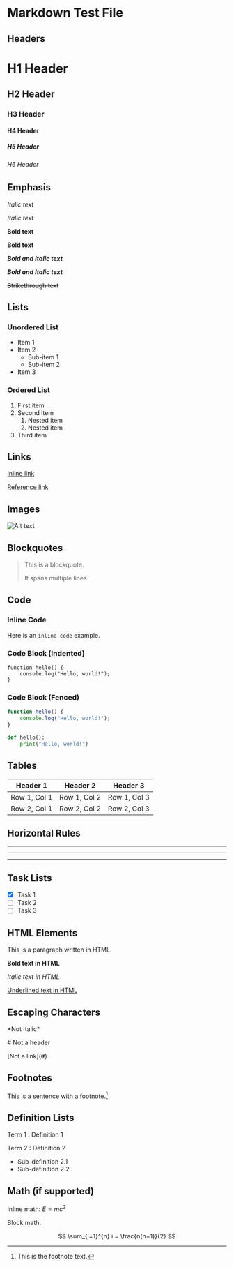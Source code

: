 # Markdown Test File

## Headers

# H1 Header
## H2 Header
### H3 Header
#### H4 Header
##### H5 Header
###### H6 Header

## Emphasis

*Italic text*

_Italic text_

**Bold text**

__Bold text__

***Bold and Italic text***

___Bold and Italic text___

~~Strikethrough text~~

## Lists

### Unordered List

- Item 1
- Item 2
  - Sub-item 1
  - Sub-item 2
- Item 3

### Ordered List

1. First item
2. Second item
   1. Nested item
   2. Nested item
3. Third item

## Links

[Inline link](https://example.com)

[Reference link][1]

[1]: https://example.com "Example Title"

## Images

![Alt text](https://via.placeholder.com/150 "Image Title")

## Blockquotes

> This is a blockquote.
>
> It spans multiple lines.

## Code

### Inline Code

Here is an `inline code` example.

### Code Block (Indented)

    function hello() {
        console.log("Hello, world!");
    }

### Code Block (Fenced)

```javascript
function hello() {
    console.log("Hello, world!");
}
```

```python
def hello():
    print("Hello, world!")
```

## Tables

| Header 1 | Header 2 | Header 3 |
|----------|----------|----------|
| Row 1, Col 1 | Row 1, Col 2 | Row 1, Col 3 |
| Row 2, Col 1 | Row 2, Col 2 | Row 2, Col 3 |

## Horizontal Rules

---

***

___

## Task Lists

- [x] Task 1
- [ ] Task 2
- [ ] Task 3

## HTML Elements

<p>This is a paragraph written in HTML.</p>

<b>Bold text in HTML</b>

<i>Italic text in HTML</i>

<u>Underlined text in HTML</u>

## Escaping Characters

\*Not Italic\*

\# Not a header

\[Not a link\](#)

## Footnotes

This is a sentence with a footnote.[^1]

[^1]: This is the footnote text.

## Definition Lists

Term 1
: Definition 1

Term 2
: Definition 2
  - Sub-definition 2.1
  - Sub-definition 2.2

## Math (if supported)

Inline math: $E=mc^2$

Block math:

$$
\sum_{i=1}^{n} i = \frac{n(n+1)}{2}
$$
